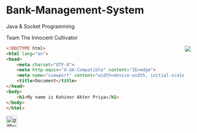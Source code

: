 # Bank-Management-System
Java &amp; Socket Programming

Team The Innocent Cultivator

<img align="right" src="https://camo.githubusercontent.com/cae12fddd9d6982901d82580bdf321d81fb299141098ca1c2d4891870827bf17/68747470733a2f2f6d69726f2e6d656469756d2e636f6d2f6d61782f313336302f302a37513379765349765f7430696f4a2d5a2e676966">


~~~html
<!DOCTYPE html>
<html lang="en">
<head>
    <meta charset="UTF-8">
    <meta http-equiv="X-UA-Compatible" content="IE=edge">
    <meta name="viewport" content="width=device-width, initial-scale=1.0">
    <title>Document</title>
</head>
<body>
    <h1>My name is Kohinor Akter Priya</h1>
</body>
</html>
~~~

[<img src='https://cdn.jsdelivr.net/npm/simple-icons@3.0.1/icons/github.svg' alt='github' height='30'>](https://github.com/kohinorpriya)

